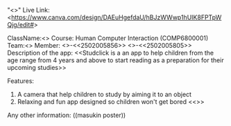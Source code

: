 "<<StudClick>>"
Live Link: <<https://www.canva.com/design/DAEuHgefdaU/hBJzWWwp1hUIK8FPTpWQjg/edit#>>

ClassName:<<L1BC>>
Course: Human Computer Interaction (COMP6800001)
Team:<<DigiFam>>
Member:
     <<Leonardo Richie>>-<<2502005856>>
     <<Raissa Azaria>>-<<2502005805>>
Description of the app:
<<Studclick is a an app to help children from the age range from 4 years and above to start reading as a preparation for their upcoming studies>>

Features:
  1. A camera that help children to study by aiming it to an object
  2. Relaxing and fun app designed so children won't get bored
<<>>

Any other information:
((masukin poster))

